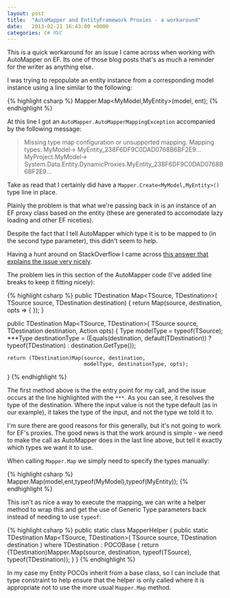 ```yaml
---
layout: post
title:  "AutoMapper and EntityFramework Proxies - a workaround"
date:   2013-02-21 16:43:00 +0000
categories: C# MVC
---
```


This is a quick workaround for an issue I came across when working with AutoMapper on EF. Its one of those blog posts that's as much a reminder for the writer as anything else.

I was trying to repopulate an entity instance from a corresponding model instance using a line similar to the following:

{% highlight csharp %}
Mapper.Map<MyModel,MyEntity>(model, ent);
{% endhighlight %}

At this line I got an `AutoMapper.AutoMapperMappingException` accompanied by the following message:

> Missing type map configuration or unsupported mapping. Mapping types: MyModel-> MyEntity_238F6DF9C0DAD0768B6BF2E9... MyProject.MyModel-> System.Data.Entity.DynamicProxies.MyEntity_238F6DF9C0DAD0768B6BF2E9...

Take as read that I certainly did have a `Mapper.Create<MyModel,MyEntity>()` type line in place.

Plainly the problem is that what we're passing back in is an instance of an EF proxy class based on the entity (these are generated to accomodate lazy loading and other EF niceties).

Despite the fact that I tell AutoMapper which type it is to be mapped to (in the second type parameter), this didn't seem to help.

Having a hunt around on StackOverflow I came across [this answer that explains the issue very nicely](http://stackoverflow.com/a/14271304/592111").

The problem lies in this section of the AutoMapper code (I've added line breaks to keep it fitting nicely):

{% highlight csharp %}
public TDestination Map<TSource, TDestination>(
    TSource source, TDestination destination)
{
    return Map(source, destination, opts => { });
}

public TDestination Map<TSource, TDestination>(
    TSource source, 
    TDestination destination,
    Action<IMappingOperationOptions> opts)
{
    Type modelType = typeof(TSource);
    ***Type destinationType = (Equals(destination, default(TDestination)) ? 
                                                typeof(TDestination) : 
                                                destination.GetType());

    return (TDestination)Map(source, destination, 
                             modelType, destinationType, opts);
}
{% endhighlight %}

The first method above is the the entry point for my call, and the issue occurs at the line highlighted with the `***`. As you can see, it resolves the type of the destination. Where the input value is not the type default (as in our example), it takes the type of the input, and not the type we told it to.

I'm sure there are good reasons for this generally, but it's not going to work for EF's proxies. The good news is that the work around is simple - we need to make the call as AutoMapper does in the last line above, but tell it exactly which types we want it to use.

When calling `Mapper.Map` we simply need to specify the types manually:

{% highlight csharp %}
Mapper.Map(model,ent,typeof(MyModel),typeof(MyEntity));
{% endhighlight %}

This isn't as nice a way to execute the mapping, we can write a helper method to wrap this and get the use of Generic Type parameters back instead of needing to use `typeof`:

{% highlight csharp %}
public static class MapperHelper
{
    public static TDestination Map<TSource, TDestination>(
              TSource source, TDestination destination
    ) where TDestination : POCOBase
    {
        return (TDestination)Mapper.Map(source, destination, 
                              typeof(TSource), typeof(TDestination));
    }
}
{% endhighlight %}

In my case my Entity POCOs inherit from a base class, so I can include that type constraint to help ensure that the helper is only called where it is appropriate not to use the more usual `Mapper.Map` method.